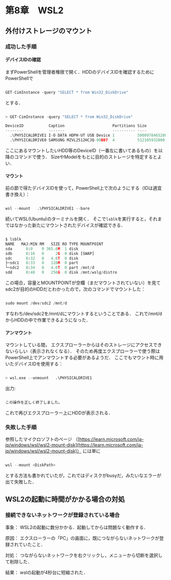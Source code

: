 # 第8章　WSL2
<!-- ######################################### -->

<!-- =================================== -->
## 外付けストレージのマウント
<!-- =================================== -->

<!-- ---------------------------------- -->
### 成功した手順
<!-- ---------------------------------- -->

<!-- ............................. -->
#### デバイスIDの確認
<!-- ............................. -->
まずPowerShellを管理者権限で開く．HDDのデバイスIDを確認するためにPowerShellで
```python

GET-CimInstance -query "SELECT * from Win32_DiskDrive"
```

とする．
```python

> GET-CimInstance -query "SELECT * from Win32_DiskDrive"

DeviceID           Caption                     Partitions Size          Model
--------           -------                     ---------- ----          -----
  .\PHYSICALDRIVE1 I-O DATA HDPH-UT USB Device 1          5000978465280 I-O DATA HDPH-UT USB Device
  .\PHYSICALDRIVE0 SAMSUNG MZVL2512HCJQ-00B07  4          512105932800  SAMSUNG MZVL2512HCJQ-00B07
```

ここにあるマウントしたいHDD等のDeviceID（一番左に書いてあるもの）を以降のコマンドで使う．
SizeやModelをもとに目的のストレージを特定するとよい．
<!-- ............................. -->
#### マウント
<!-- ............................. -->
前の節で得たデバイスIDを使って，PowerShell上で次のようにする（IDは適宜書き換え）：
```python

wsl --mount   .\PHYSICALDRIVE1 --bare
```


続いてWSL(Ubuntu)のターミナルを開く．
そこで`lsblk`を実行すると，それまではなかった新たにマウントされたデバイスが確認できる．
```python

$ lsblk
NAME   MAJ:MIN RM   SIZE RO TYPE MOUNTPOINT
sda      8:0    0 365.6M  1 disk
sdb      8:16   0     2G  0 disk [SWAP]
sdc      8:32   0   4.6T  0 disk
├─sdc1   8:33   0   128M  0 part
└─sdc2   8:34   0   4.6T  0 part /mnt/d
sdd      8:48   0   256G  0 disk /mnt/wslg/distro
```


この場合，容量とMOUNTPOINTが空欄（まだマウントされていない）を見て
sdc2が目的のHDDだとわかったので，次のコマンドでマウントした：
```python

sudo mount /dev/sdc2 /mnt/d
```

すなわち/dev/sdc2を/mnt/dにマウントするということである．
これで/mnt/dからHDDの中で作業できるようになった．
<!-- ---------------------------------- -->
#### アンマウント
<!-- ---------------------------------- -->
マウントしている間，
エクスプローラーからはそのストレージにアクセスできないらしい（表示されなくなる）．
そのため再度エクスプローラーで使う際はPowerShell上でアンマウントする必要があるようだ．
ここでもマウント時に用いたデバイスIDを使用する：
```python

> wsl.exe --unmount   .\PHYSICALDRIVE1
```

出力:
```python

この操作を正しく終了しました。
```

これで再びエクスプローラー上にHDDが表示される．
<!-- ---------------------------------- -->
### 失敗した手順
<!-- ---------------------------------- -->
参照したマイクロソフトのページ
（[https://learn.microsoft.com/ja-jp/windows/wsl/wsl2-mount-disk](https://learn.microsoft.com/ja-jp/windows/wsl/wsl2-mount-disk)）
には単に
```python

wsl --mount <DiskPath>
```

とする方法も書かれていたが，これではディスクがbusyだ，みたいなエラーが出て失敗した．
<!-- =================================== -->
## WSL2の起動に時間がかかる場合の対処
<!-- =================================== -->

<!-- ---------------------------------- -->
### 接続できないネットワークが登録されている場合
<!-- ---------------------------------- -->
事象：
WSL2の起動に数分かかる．起動してからは問題なく動作する．

原因：
エクスローラーの「PC」の画面に，既につながらないネットワークが登録されていたこと．

対処：
つながらないネットワークを右クリックし，メニューから切断を選択して削除した．

結果：
wslの起動が4秒台に短縮された．
<!--  \input{../hugo/hugo.tex} -->



